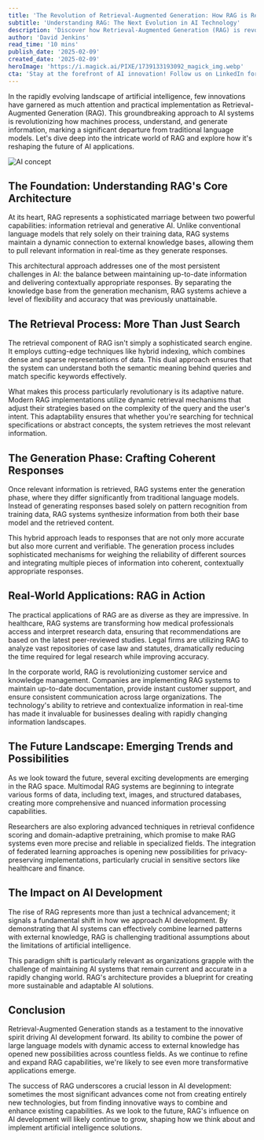 ```yaml
---
title: 'The Revolution of Retrieval-Augmented Generation: How RAG is Reshaping AI''s Future'
subtitle: 'Understanding RAG: The Next Evolution in AI Technology'
description: 'Discover how Retrieval-Augmented Generation (RAG) is revolutionizing AI by combining information retrieval with generative capabilities. This groundbreaking technology enables AI systems to maintain dynamic connections to external knowledge bases, delivering more accurate and up-to-date responses across healthcare, legal, and corporate applications.'
author: 'David Jenkins'
read_time: '10 mins'
publish_date: '2025-02-09'
created_date: '2025-02-09'
heroImage: 'https://i.magick.ai/PIXE/1739133193092_magick_img.webp'
cta: 'Stay at the forefront of AI innovation! Follow us on LinkedIn for daily updates on groundbreaking technologies like RAG and expert insights into the future of artificial intelligence.'
---
```


In the rapidly evolving landscape of artificial intelligence, few innovations have garnered as much attention and practical implementation as Retrieval-Augmented Generation (RAG). This groundbreaking approach to AI systems is revolutionizing how machines process, understand, and generate information, marking a significant departure from traditional language models. Let's dive deep into the intricate world of RAG and explore how it's reshaping the future of AI applications.

![AI concept](https://i.magick.ai/PIXE/1739133193092_magick_img.webp)

## The Foundation: Understanding RAG's Core Architecture

At its heart, RAG represents a sophisticated marriage between two powerful capabilities: information retrieval and generative AI. Unlike conventional language models that rely solely on their training data, RAG systems maintain a dynamic connection to external knowledge bases, allowing them to pull relevant information in real-time as they generate responses.

This architectural approach addresses one of the most persistent challenges in AI: the balance between maintaining up-to-date information and delivering contextually appropriate responses. By separating the knowledge base from the generation mechanism, RAG systems achieve a level of flexibility and accuracy that was previously unattainable.

## The Retrieval Process: More Than Just Search

The retrieval component of RAG isn't simply a sophisticated search engine. It employs cutting-edge techniques like hybrid indexing, which combines dense and sparse representations of data. This dual approach ensures that the system can understand both the semantic meaning behind queries and match specific keywords effectively.

What makes this process particularly revolutionary is its adaptive nature. Modern RAG implementations utilize dynamic retrieval mechanisms that adjust their strategies based on the complexity of the query and the user's intent. This adaptability ensures that whether you're searching for technical specifications or abstract concepts, the system retrieves the most relevant information.

## The Generation Phase: Crafting Coherent Responses

Once relevant information is retrieved, RAG systems enter the generation phase, where they differ significantly from traditional language models. Instead of generating responses based solely on pattern recognition from training data, RAG systems synthesize information from both their base model and the retrieved content.

This hybrid approach leads to responses that are not only more accurate but also more current and verifiable. The generation process includes sophisticated mechanisms for weighing the reliability of different sources and integrating multiple pieces of information into coherent, contextually appropriate responses.

## Real-World Applications: RAG in Action

The practical applications of RAG are as diverse as they are impressive. In healthcare, RAG systems are transforming how medical professionals access and interpret research data, ensuring that recommendations are based on the latest peer-reviewed studies. Legal firms are utilizing RAG to analyze vast repositories of case law and statutes, dramatically reducing the time required for legal research while improving accuracy.

In the corporate world, RAG is revolutionizing customer service and knowledge management. Companies are implementing RAG systems to maintain up-to-date documentation, provide instant customer support, and ensure consistent communication across large organizations. The technology's ability to retrieve and contextualize information in real-time has made it invaluable for businesses dealing with rapidly changing information landscapes.

## The Future Landscape: Emerging Trends and Possibilities

As we look toward the future, several exciting developments are emerging in the RAG space. Multimodal RAG systems are beginning to integrate various forms of data, including text, images, and structured databases, creating more comprehensive and nuanced information processing capabilities.

Researchers are also exploring advanced techniques in retrieval confidence scoring and domain-adaptive pretraining, which promise to make RAG systems even more precise and reliable in specialized fields. The integration of federated learning approaches is opening new possibilities for privacy-preserving implementations, particularly crucial in sensitive sectors like healthcare and finance.

## The Impact on AI Development

The rise of RAG represents more than just a technical advancement; it signals a fundamental shift in how we approach AI development. By demonstrating that AI systems can effectively combine learned patterns with external knowledge, RAG is challenging traditional assumptions about the limitations of artificial intelligence.

This paradigm shift is particularly relevant as organizations grapple with the challenge of maintaining AI systems that remain current and accurate in a rapidly changing world. RAG's architecture provides a blueprint for creating more sustainable and adaptable AI solutions.

## Conclusion

Retrieval-Augmented Generation stands as a testament to the innovative spirit driving AI development forward. Its ability to combine the power of large language models with dynamic access to external knowledge has opened new possibilities across countless fields. As we continue to refine and expand RAG capabilities, we're likely to see even more transformative applications emerge.

The success of RAG underscores a crucial lesson in AI development: sometimes the most significant advances come not from creating entirely new technologies, but from finding innovative ways to combine and enhance existing capabilities. As we look to the future, RAG's influence on AI development will likely continue to grow, shaping how we think about and implement artificial intelligence solutions.
